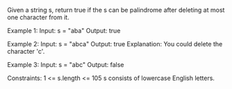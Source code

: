 Given a string s, return true if the s can be palindrome after deleting at most one character from it. 

Example 1:
Input: s = "aba"
Output: true

Example 2:
Input: s = "abca"
Output: true
Explanation: You could delete the character 'c'.

Example 3:
Input: s = "abc"
Output: false
 

Constraints:
1 <= s.length <= 105
s consists of lowercase English letters.